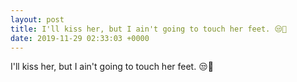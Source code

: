 ```yaml
---
layout: post
title: I'll kiss her, but I ain't going to touch her feet. 😒👣
date: 2019-11-29 02:33:03 +0000
---
```


I'll kiss her, but I ain't going to touch her feet. 😒👣

